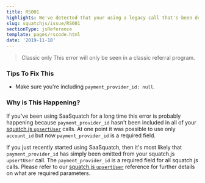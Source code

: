 ```yaml
---
title: RS001
highlights: We've detected that your using a legacy call that's been deprecated. At one point it was possible to use only `account_id` but now `payment_provider_id` is a required field. If your users don't have a `payment_provider_id`, then still include the field, just set it to `null`.
slug: squatchjs/issue/RS001
sectionType: jsReference
template: pages/rscode.html
date: '2019-11-18'
---
```


> <span class="label">Classic only</span> This error will only be seen in a classic referral program.

### Tips To Fix This

 - Make sure you're including `payment_provider_id: null`.

### Why is This Happening?

If you've been using SaaSquatch for a long time this error is probably happening because `payment_provider_id` hasn't been included in all of your [squatch.js `upsertUser`](/developer/squatchjs/v2/reference/#upsertuser) calls. At one point it was possible to use only `account_id` but now `payment_provider_id` is a required field. 

If you just recently started using SaaSquatch, then it's most likely that `payment_provider_id` has simply been omitted from your squatch.js `upsertUser` call. The `payment_provider_id` is a required field for all squatch.js calls. Please refer to our [squatch.js `upsertUser`](/developer/squatchjs/v2/reference/#upsertuser) reference for further details on what are required parameters.

